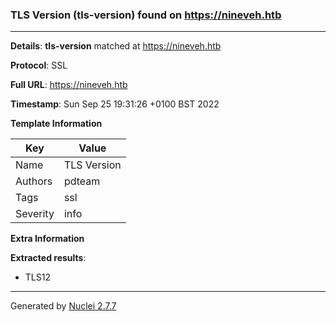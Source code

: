 ### TLS Version (tls-version) found on https://nineveh.htb
---
**Details**: **tls-version**  matched at https://nineveh.htb

**Protocol**: SSL

**Full URL**: https://nineveh.htb

**Timestamp**: Sun Sep 25 19:31:26 +0100 BST 2022

**Template Information**

| Key | Value |
|---|---|
| Name | TLS Version |
| Authors | pdteam |
| Tags | ssl |
| Severity | info |

**Extra Information**

**Extracted results**:

- TLS12



---
Generated by [Nuclei 2.7.7](https://github.com/projectdiscovery/nuclei)